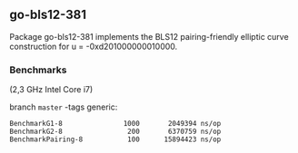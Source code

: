 ## go-bls12-381

Package go-bls12-381 implements the BLS12 pairing-friendly elliptic curve construction for u = -0xd201000000010000.

### Benchmarks

(2,3 GHz Intel Core i7)

branch `master` -tags generic:

```
BenchmarkG1-8        	    1000	   2049394 ns/op
BenchmarkG2-8        	     200	   6370759 ns/op
BenchmarkPairing-8   	     100	  15894423 ns/op
```
